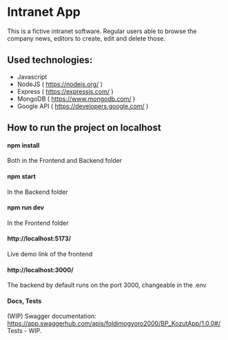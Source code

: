 # Intranet App
This is a fictive intranet software. Regular users able to browse the company news, editors to create, edit and delete those. 

## Used technologies:
- Javascript
- NodeJS ( https://nodejs.org/ )
- Express ( https://expressjs.com/ )
- MongoDB ( https://www.mongodb.com/ )
- Google API ( https://developers.google.com/ )

## How to run the project on localhost
#### npm install
Both in the Frontend and Backend folder
#### npm start
In the Backend folder
#### npm run dev
In the Frontend folder

#### http://localhost:5173/
Live demo link of the frontend
#### http://localhost:3000/
The backend by default runs on the port 3000, changeable in the .env


#### Docs, Tests
(WIP) Swagger documentation: https://app.swaggerhub.com/apis/foldimogyoro2000/BP_KozutApp/1.0.0#/ <br />
Tests - WIP.